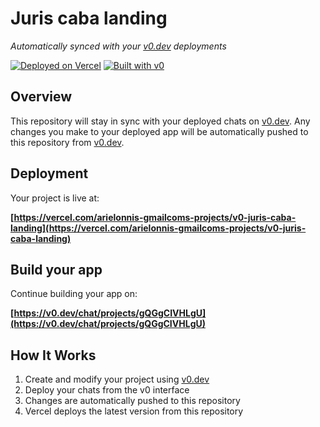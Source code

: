 # Juris caba landing

*Automatically synced with your [v0.dev](https://v0.dev) deployments*

[![Deployed on Vercel](https://img.shields.io/badge/Deployed%20on-Vercel-black?style=for-the-badge&logo=vercel)](https://vercel.com/arielonnis-gmailcoms-projects/v0-juris-caba-landing)
[![Built with v0](https://img.shields.io/badge/Built%20with-v0.dev-black?style=for-the-badge)](https://v0.dev/chat/projects/gQGgCIVHLgU)

## Overview

This repository will stay in sync with your deployed chats on [v0.dev](https://v0.dev).
Any changes you make to your deployed app will be automatically pushed to this repository from [v0.dev](https://v0.dev).

## Deployment

Your project is live at:

**[https://vercel.com/arielonnis-gmailcoms-projects/v0-juris-caba-landing](https://vercel.com/arielonnis-gmailcoms-projects/v0-juris-caba-landing)**

## Build your app

Continue building your app on:

**[https://v0.dev/chat/projects/gQGgCIVHLgU](https://v0.dev/chat/projects/gQGgCIVHLgU)**

## How It Works

1. Create and modify your project using [v0.dev](https://v0.dev)
2. Deploy your chats from the v0 interface
3. Changes are automatically pushed to this repository
4. Vercel deploys the latest version from this repository